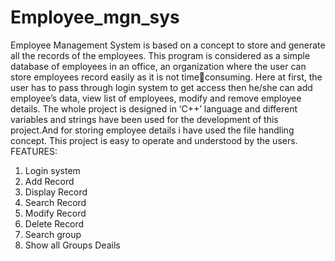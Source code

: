 # Employee_mgn_sys

Employee Management System is based on a concept to store and generate all the records 
of the employees. This program is considered as a simple database of employees in an 
office, an organization where the user can store employees record easily as it is not timeconsuming. Here at first, the user has to pass through login system to get access then 
he/she can add employee’s data, view list of employees, modify and remove employee 
details. The whole project is designed in ‘C++’ language and different variables and strings 
have been used for the development of this project.And for storing employee details i have 
used the file handling concept. This project is easy to operate and understood by the users.
FEATURES:
1. Login system
2. Add Record
3. Display Record
4. Search Record
5. Modify Record
6. Delete Record
7. Search group
8. Show all Groups Deails
